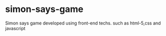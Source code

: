 # simon-says-game
Simon says game developed using front-end techs. such as html-5,css and javascript
